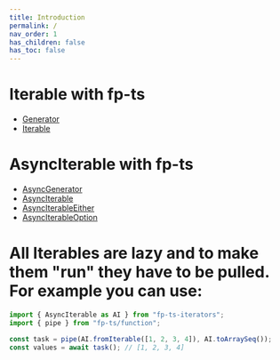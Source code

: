 ```yaml
---
title: Introduction
permalink: /
nav_order: 1
has_children: false
has_toc: false
---
```


# Iterable with fp-ts

- [Generator](/fp-ts-iterators/modules/Generator.ts.html)
- [Iterable](/fp-ts-iterators/modules/Iterable.ts.html)

# AsyncIterable with fp-ts

- [AsyncGenerator](/fp-ts-iterators/modules/AsyncGenerator.ts.html)
- [AsyncIterable](/fp-ts-iterators/modules/AsyncIterable.ts.html)
- [AsyncIterableEither](/fp-ts-iterators/modules/AsyncIterableEither.ts.html)
- [AsyncIterableOption](/fp-ts-iterators/modules/AsyncIterableOption.ts.html)

# All Iterables are lazy and to make them "run" they have to be pulled. For example you can use:

```ts
import { AsyncIterable as AI } from "fp-ts-iterators";
import { pipe } from "fp-ts/function";

const task = pipe(AI.fromIterable([1, 2, 3, 4]), AI.toArraySeq());
const values = await task(); // [1, 2, 3, 4]
```
